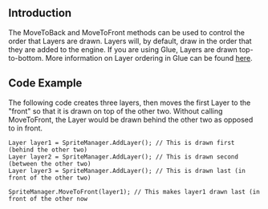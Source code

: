 ## Introduction

The MoveToBack and MoveToFront methods can be used to control the order that Layers are drawn. Layers will, by default, draw in the order that they are added to the engine. If you are using Glue, Layers are drawn top-to-bottom. More information on Layer ordering in Glue can be found [here](/frb/docs/index.php?title=Glue:Reference:Objects:Layer.md "Glue:Reference:Objects:Layer").

## Code Example

The following code creates three layers, then moves the first Layer to the "front" so that it is drawn on top of the other two. Without calling MoveToFront, the Layer would be drawn behind the other two as opposed to in front.

    Layer layer1 = SpriteManager.AddLayer(); // This is drawn first (behind the other two)
    Layer layer2 = SpriteManager.AddLayer(); // This is drawn second (between the other two)
    Layer layer3 = SpriteManager.AddLayer(); // This is drawn last (in front of the other two)

    SpriteManager.MoveToFront(layer1); // This makes layer1 drawn last (in front of the other now
